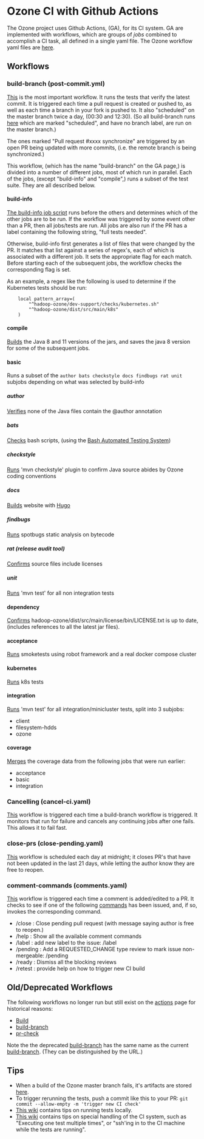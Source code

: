 # Ozone CI with Github Actions

The Ozone project uses Github Actions, (GA), for its CI system.  GA are implemented with workflows, which are groups of *jobs* combined to accomplish a CI task, all defined in a single yaml file.  The Ozone workflow yaml files are [here](./workflows).

## Workflows

### build-branch (post-commit.yml)
[This](./workflows/post-commit.yml) is the most important workflow.  It runs the tests that verify the latest commit.  It is triggered each time a pull request is created or pushed to, as well as each time a branch in your fork is pushed to.  It also "scheduled" on the master branch twice a day, (00:30 and 12:30).  (So all build-branch runs [here](https://github.com/apache/ozone/actions/workflows/post-commit.yml?query=event%3Aschedule++) which are marked "scheduled", and have no branch label, are run on the master branch.)

The ones marked "Pull request #xxxx synchronize" are triggered by an open PR being updated with more commits, (i.e. the remote branch is being synchronized.)

This workflow, (which has the name "build-branch" on the GA page,) is divided into a number of different jobs, most of which run in parallel.  Each of the jobs, (except "build-info" and "compile",) runs a subset of the test suite.  They are all described below.

#### build-info

[The build-info job script](../dev-support/ci/selective_ci_checks.sh) runs before the others and determines which of the other jobs are to be run.  If the workflow was triggered by some event other than a PR, then all jobs/tests are run.  All jobs are also run if the PR has a label containing the following string, "full tests needed".

Otherwise, build-info first generates a list of files that were changed by the PR.  It matches that list against a series of regex's, each of which is associated with a different job.  It sets the appropriate flag for each match.  Before starting each of the subsequent jobs, the workflow checks the corresponding flag is set.

As an example, a regex like the following is used to determine if the Kubernetes tests should be run:
```
    local pattern_array=(
        "^hadoop-ozone/dev-support/checks/kubernetes.sh"
        "^hadoop-ozone/dist/src/main/k8s"
    )
```



#### compile
[Builds](../hadoop-ozone/dev-support/checks/build.sh) the Java 8 and 11 versions of the jars, and saves the java 8 version for some of the subsequent jobs.

#### basic
Runs a subset of the ```author bats checkstyle docs findbugs rat unit``` subjobs depending on what was selected by build-info

##### author
[Verifies](../hadoop-ozone/dev-support/checks/author.sh) none of the Java files contain the @author annotation

##### bats
[Checks](../hadoop-ozone/dev-support/checks/bats.sh) bash scripts, (using the [Bash Automated Testing System](https://github.com/bats-core/bats-core#bats-core-bash-automated-testing-system-2018))

##### checkstyle
[Runs](../hadoop-ozone/dev-support/checks/checkstyle.sh) 'mvn checkstyle' plugin to confirm Java source abides by Ozone coding conventions

##### docs
[Builds](../hadoop-ozone/dev-support/checks/docs.sh) website with [Hugo](https://gohugo.io/)

##### findbugs
[Runs](../hadoop-ozone/dev-support/checks/findbugs.sh) spotbugs static analysis on bytecode

##### rat (release audit tool) 
[Confirms](../hadoop-ozone/dev-support/checks/rat.sh) source files include licenses

##### unit
[Runs](../hadoop-ozone/dev-support/checks/unit.sh) 'mvn test' for all non integration tests

#### dependency
[Confirms](../hadoop-ozone/dev-support/checks/dependency.sh) hadoop-ozone/dist/src/main/license/bin/LICENSE.txt is up to date, (includes references to all the latest jar files).

#### acceptance
[Runs](../hadoop-ozone/dev-support/checks/acceptance.sh) smoketests using robot framework and a real docker compose cluster

#### kubernetes
[Runs](../hadoop-ozone/dev-support/checks/kubernetes.sh) k8s tests

#### integration
[Runs](../hadoop-ozone/dev-support/checks/integration.sh) 'mvn test' for all integration/minicluster tests, split into 3 subjobs:
- client
- filesystem-hdds
- ozone

#### coverage
[Merges](../hadoop-ozone/dev-support/checks/coverage.sh) the coverage data from the following jobs that were run earlier:
- acceptance
- basic
- integration

### Cancelling (cancel-ci.yaml)
[This](./workflows/cancel-ci.yaml) workflow is triggered each time a build-branch workflow is triggered.  It monitors that run for failure and cancels any continuing jobs after one fails.  This allows it to fail fast.

### close-prs (close-pending.yaml)
[This](./workflows/close-pending.yaml) workflow is scheduled each day at midnight; it closes PR's that have not been updated in the last 21 days, while letting the author know they are free to reopen.

### comment-commands (comments.yaml)
[This](./workflows/comments.yaml) workflow is triggered each time a comment is added/edited to a PR.  It checks to see if one of the following [commands](./comment-commands) has been issued, and, if so, invokes the corresponding command.
- /close : Close pending pull request (with message saying author is free to reopen.)
- /help : Show all the available comment commands
- /label : add new label to the issue: /label <label>
- /pending : Add a REQUESTED_CHANGE type review to mark issue non-mergeable: /pending <reason>
- /ready : Dismiss all the blocking reviews
- /retest : provide help on how to trigger new CI build


## Old/Deprecated Workflows
The following workflows no longer run but still exist on the [actions](https://github.com/apache/ozone/actions) page for historical reasons:
- [Build](https://github.com/apache/ozone/actions/workflows/main.yml)
- [build-branch](https://github.com/apache/ozone/actions/workflows/chaos.yml)
- [pr-check](https://github.com/apache/ozone/actions/workflows/pr.yml)

Note the the deprecated [build-branch](https://github.com/apache/ozone/actions/workflows/chaos.yml) has the same name as the current [build-branch](https://github.com/apache/ozone/actions/workflows/post-commit.yml).  (They can be distinguished by the URL.)


## Tips

- When a build of the Ozone master branch fails, it's artifacts are stored [here](https://elek.github.io/ozone-build-results/).
- To trigger rerunning the tests, push a commit like this to your PR: ```git commit --allow-empty -m 'trigger new CI check'```
- [This wiki](https://cwiki.apache.org/confluence/display/OZONE/Running+Ozone+Smoke+Tests+and+Unit+Tests) contains tips on running tests locally.
- [This wiki](https://cwiki.apache.org/confluence/display/OZONE/Github+Actions+tips+and+tricks) contains tips on special handling of the CI system, such as "Executing one test multiple times", or "ssh'ing in to the CI machine while the tests are running".
